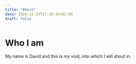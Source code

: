 ```yaml
---
title: "About"
date: 2019-11-23T17:28:42+01:00
draft: false
---
```


# Who I am

My name is David and this is my void, into which I will shout in.
